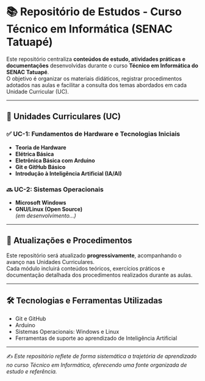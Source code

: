 

# 📚 Repositório de Estudos - Curso Técnico em Informática (SENAC Tatuapé)

Este repositório centraliza **conteúdos de estudo, atividades práticas e documentações** desenvolvidas durante o curso **Técnico em Informática do SENAC Tatuapé**.  
O objetivo é organizar os materiais didáticos, registrar procedimentos adotados nas aulas e facilitar a consulta dos temas abordados em cada Unidade Curricular (UC).

---

## 🚀 Unidades Curriculares (UC)

### ✅ UC-1: Fundamentos de Hardware e Tecnologias Iniciais
- **Teoria de Hardware**
- **Elétrica Básica**
- **Eletrônica Básica com Arduino**
- **Git e GitHub Básico**
- **Introdução à Inteligência Artificial (IA/AI)**

### 🔜 UC-2: Sistemas Operacionais
- **Microsoft Windows**
- **GNU/Linux (Open Source)**  
*(em desenvolvimento...)*

---

## 📌 Atualizações e Procedimentos
Este repositório será atualizado **progressivamente**, acompanhando o avanço nas Unidades Curriculares.  
Cada módulo incluirá conteúdos teóricos, exercícios práticos e documentação detalhada dos procedimentos realizados durante as aulas.

---

## 🛠️ Tecnologias e Ferramentas Utilizadas
- Git e GitHub  
- Arduino  
- Sistemas Operacionais: Windows e Linux  
- Ferramentas de suporte ao aprendizado de Inteligência Artificial  

---

✍️ *Este repositório reflete de forma sistemática a trajetória de aprendizado no curso Técnico em Informática, oferecendo uma fonte organizada de estudo e referência.*
